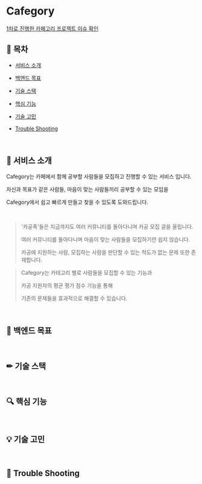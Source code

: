 # Cafegory
[1차로 진행한 카페고리 프로젝트 이슈 확인](https://github.com/Cafegory/Cafegory_Backend_REST_API)

## 📖 목차

- [서비스 소개](#-서비스-소개)

- [백엔드 목표](#-백엔드-목표)

- [기술 스택](#-기술-스택)

- [핵심 기능](#-핵심-기능)

- [기술 고민](#-기술-고민)

- [Trouble Shooting](#-trouble-shooting)

<br/>

## 🦋 서비스 소개

Cafegory는 카페에서 함께 공부할 사람들을 모집하고 진행할 수 있는 서비스 입니다.

자신과 목표가 같은 사람들, 마음이 맞는 사람들끼리 공부할 수 있는 모임을

Cafegory에서 쉽고 빠르게 만들고 찾을 수 있도록 도와드립니다.

<br/>

> '카공족'들은 지금까지도 여러 커뮤니티를 돌아다니며 카공 모집 글을 올립니다.
>
> 여러 커뮤니티를 돌아다니며 마음이 맞는 사람들을 모집하기란 쉽지 않습니다.
>
> 카공에 지원하는 사람, 모집하는 사람을 판단할 수 있는 척도가 없는 문제 또한 존재합니다.

> Cafegory는 카테고리 별로 사람들을 모집할 수 있는 기능과
>
> 카공 지원자의 평균 평가 점수 기능을 통해
>
> 기존의 문제들을 효과적으로 해결할 수 있습니다.

<br/>

## 🚀 백엔드 목표

<br/>

## ✏ 기술 스택

<br/>

## 🔍 핵심 기능

<br/>

## 💡 기술 고민

<br/>

## 🚨 Trouble Shooting
